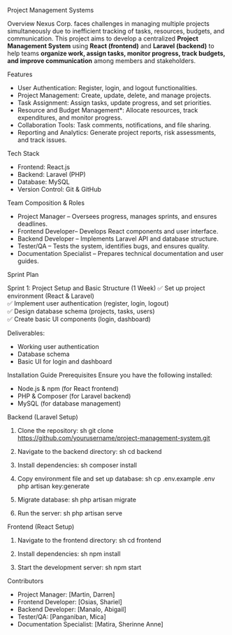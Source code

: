 Project Management Systems

Overview
Nexus Corp. faces challenges in managing multiple projects simultaneously due to inefficient tracking of tasks, resources, budgets, and communication. This project aims to develop a centralized **Project Management System** using **React (frontend)** and **Laravel (backend)** to help teams **organize work, assign tasks, monitor progress, track budgets, and improve communication** among members and stakeholders.

Features
- User Authentication: Register, login, and logout functionalities.
- Project Management: Create, update, delete, and manage projects.
- Task Assignment: Assign tasks, update progress, and set priorities.
- Resource and Budget Management*: Allocate resources, track expenditures, and monitor progress.
- Collaboration Tools: Task comments, notifications, and file sharing.
- Reporting and Analytics: Generate project reports, risk assessments, and track issues.

Tech Stack
- Frontend: React.js
- Backend: Laravel (PHP)
- Database: MySQL
- Version Control: Git & GitHub

Team Composition & Roles
- Project Manager – Oversees progress, manages sprints, and ensures deadlines.
- Frontend Developer– Develops React components and user interface.
- Backend Developer – Implements Laravel API and database structure.
- Tester/QA – Tests the system, identifies bugs, and ensures quality.
- Documentation Specialist – Prepares technical documentation and user guides.

Sprint Plan

Sprint 1: Project Setup and Basic Structure (1 Week)
✅ Set up project environment (React & Laravel)  
✅ Implement user authentication (register, login, logout)  
✅ Design database schema (projects, tasks, users)  
✅ Create basic UI components (login, dashboard)  

Deliverables:
- Working user authentication
- Database schema
- Basic UI for login and dashboard

 Installation Guide
Prerequisites
Ensure you have the following installed:
- Node.js & npm (for React frontend)
- PHP & Composer (for Laravel backend)
- MySQL (for database management)

Backend (Laravel Setup)
1. Clone the repository:
   sh
   git clone https://github.com/yourusername/project-management-system.git
   
2. Navigate to the backend directory:
   sh
   cd backend
   
3. Install dependencies:
   sh
   composer install
   
4. Copy environment file and set up database:
   sh
   cp .env.example .env
   php artisan key:generate
   
5. Migrate database:
   sh
   php artisan migrate
   
6. Run the server:
   sh
   php artisan serve
   

Frontend (React Setup)
1. Navigate to the frontend directory:
   sh
   cd frontend
   
2. Install dependencies:
   sh
   npm install
   
3. Start the development server:
   sh
   npm start

Contributors
- Project Manager: [Martin, Darren]
- Frontend Developer: [Osias, Shariel]
- Backend Developer: [Manalo, Abigail]
- Tester/QA: [Panganiban, Mica]
- Documentation Specialist: [Matira, Sherinne Anne]
